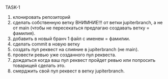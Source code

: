 TASK-1 

1. клонировать репозиторий 
2. сделать собственную ветку ВНИМНИЕ!!! от ветки jupiterbranch, а не от 
main  (чтобы не пересекаться предлагаю создавать 
ветку = фамилия). 
3. добавить в новый бранч 1 файл с именем = фамилии.  
4. сделать commit в новую ветку 
5. создать пул реквест на слияние в jupiterbranch (не main). 
6. провести ревью уже созданного пул реквеста. 
7. дождаться когда ваш пул реквест пройдет ревью или попросить товарищей 
сделать это. 
8.  смерджить свой пул реквест в ветку jupiterbranch.

